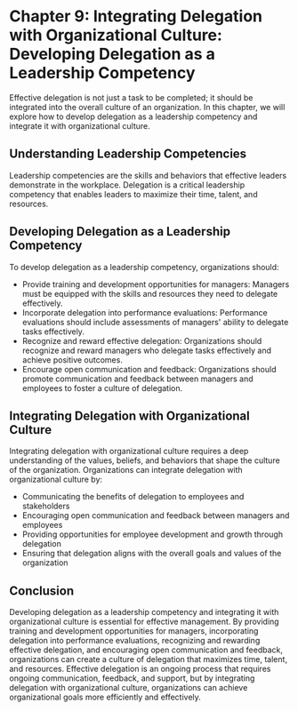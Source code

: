 Chapter 9: Integrating Delegation with Organizational Culture: Developing Delegation as a Leadership Competency
===============================================================================================================

Effective delegation is not just a task to be completed; it should be integrated into the overall culture of an organization. In this chapter, we will explore how to develop delegation as a leadership competency and integrate it with organizational culture.

Understanding Leadership Competencies
-------------------------------------

Leadership competencies are the skills and behaviors that effective leaders demonstrate in the workplace. Delegation is a critical leadership competency that enables leaders to maximize their time, talent, and resources.

Developing Delegation as a Leadership Competency
------------------------------------------------

To develop delegation as a leadership competency, organizations should:

* Provide training and development opportunities for managers: Managers must be equipped with the skills and resources they need to delegate effectively.
* Incorporate delegation into performance evaluations: Performance evaluations should include assessments of managers' ability to delegate tasks effectively.
* Recognize and reward effective delegation: Organizations should recognize and reward managers who delegate tasks effectively and achieve positive outcomes.
* Encourage open communication and feedback: Organizations should promote communication and feedback between managers and employees to foster a culture of delegation.

Integrating Delegation with Organizational Culture
--------------------------------------------------

Integrating delegation with organizational culture requires a deep understanding of the values, beliefs, and behaviors that shape the culture of the organization. Organizations can integrate delegation with organizational culture by:

* Communicating the benefits of delegation to employees and stakeholders
* Encouraging open communication and feedback between managers and employees
* Providing opportunities for employee development and growth through delegation
* Ensuring that delegation aligns with the overall goals and values of the organization

Conclusion
----------

Developing delegation as a leadership competency and integrating it with organizational culture is essential for effective management. By providing training and development opportunities for managers, incorporating delegation into performance evaluations, recognizing and rewarding effective delegation, and encouraging open communication and feedback, organizations can create a culture of delegation that maximizes time, talent, and resources. Effective delegation is an ongoing process that requires ongoing communication, feedback, and support, but by integrating delegation with organizational culture, organizations can achieve organizational goals more efficiently and effectively.
